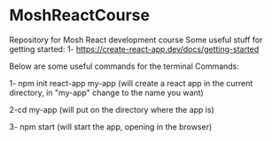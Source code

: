 # MoshReactCourse
Repository for Mosh React development course
Some useful stuff for getting started:
1- https://create-react-app.dev/docs/getting-started

Below are some useful commands for the terminal
Commands:

1- npm init react-app my-app (will create a react app in the current directory, in "my-app" change to the name you want)

2-cd my-app (will put on the directory where the app is)

3- npm start (will start the app, opening in the browser)